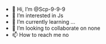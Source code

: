 - 👋 Hi, I’m @Scp-9-9-9
- 👀 I’m interested in Js
- 🌱 I’m currently learning ...
- 💞️ I’m looking to collaborate on  none
- 📫 How to reach me  no

<!---
Scp-9-9-9/Scp-9-9-9 is a ✨ special ✨ repository because its `README.md` (this file) appears on your GitHub profile.
You can click the Preview link to take a look at your changes.
--->
